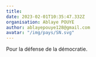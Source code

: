 ```yaml
---
title: 
date: 2023-02-01T10:35:47.332Z
organisation: Ablaye POUYE 
author: ablayepouye128@gmail.com 
avatar: "/img/pays/SN.svg"
---
```


Pour la défense de la démocratie. 